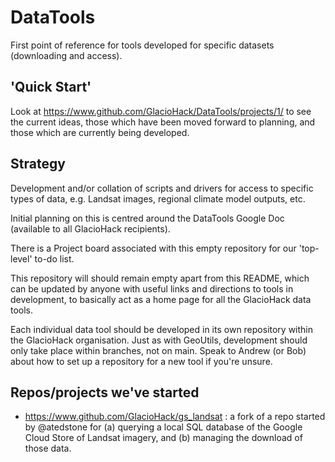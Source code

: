 # DataTools
First point of reference for tools developed for specific datasets (downloading and access).

## 'Quick Start'
Look at https://www.github.com/GlacioHack/DataTools/projects/1/ to see the current ideas, those which have been moved forward to planning, and those which are currently being developed.

## Strategy

Development and/or collation of scripts and drivers for access to specific types of data, e.g. Landsat images, regional climate model outputs, etc.

Initial planning on this is centred around the DataTools Google Doc (available to all GlacioHack recipients).

There is a Project board associated with this empty repository for our 'top-level' to-do list.

This repository will should remain empty apart from this README, which can be updated by anyone with useful links and directions to tools in development, to basically act as a home page for all the GlacioHack data tools.

Each individual data tool should be developed in its own repository within the GlacioHack organisation. Just as with GeoUtils, development should only take place within branches, not on main. Speak to Andrew (or Bob) about how to set up a repository for a new tool if you're unsure.


## Repos/projects we've started

* https://www.github.com/GlacioHack/gs_landsat : a fork of a repo started by @atedstone for (a) querying a local SQL database of the Google Cloud Store of Landsat imagery, and (b) managing the download of those data.
